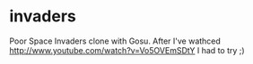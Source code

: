 invaders
========

Poor Space Invaders clone with Gosu. After I've wathced http://www.youtube.com/watch?v=Vo5OVEmSDtY I had to try ;)
